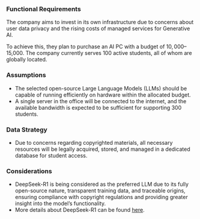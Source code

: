 ### **Functional Requirements**  
The company aims to invest in its own infrastructure due to concerns about user data privacy and the rising costs of managed services for Generative AI.  

To achieve this, they plan to purchase an AI PC with a budget of $10,000–$15,000. The company currently serves 100 active students, all of whom are globally located.  

### **Assumptions**  
- The selected open-source Large Language Models (LLMs) should be capable of running efficiently on hardware within the allocated budget.  
- A single server in the office will be connected to the internet, and the available bandwidth is expected to be sufficient for supporting 300 students.  

### **Data Strategy**  
- Due to concerns regarding copyrighted materials, all necessary resources will be legally acquired, stored, and managed in a dedicated database for student access.  

### **Considerations**  
- DeepSeek-R1 is being considered as the preferred LLM due to its fully open-source nature, transparent training data, and traceable origins, ensuring compliance with copyright regulations and providing greater insight into the model’s functionality.
- More details about DeepSeek-R1 can be found [here](https://github.com/deepseek-ai/DeepSeek-R1).
